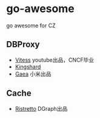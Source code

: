 # go-awesome
go awesome for CZ


## DBProxy

* [Vitess](https://github.com/vitessio/vitess) youtube出品，CNCF毕业
* [Kingshard](https://github.com/flike/kingshard)
* [Gaea](https://github.com/XiaoMi/Gaea) 小米出品

## Cache

* [Ristretto](https://github.com/dgraph-io/ristretto) DGraph出品

